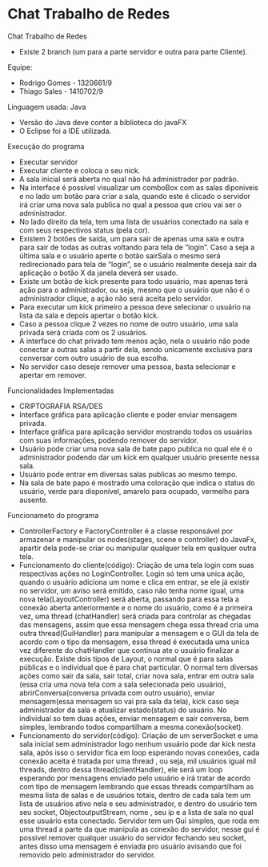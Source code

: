 # Chat Trabalho de Redes
Chat Trabalho de Redes
- Existe 2 branch (um para a parte servidor e outra para parte Cliente).

Equipe:
- Rodrigo Gomes - 1320661/9
- Thiago Sales  - 1410702/9

Linguagem usada: Java
- Versão do Java deve conter a biblioteca do javaFX
- O Eclipse foi a IDE utilizada.

Execução do programa
- Executar servidor
- Executar cliente e coloca o seu nick.
- A sala inicial será aberta no qual não há administrador por padrão.
- Na interface é possível visualizar um comboBox com as salas diponiveis e no lado um botão para criar a sala, quando este é clicado o servidor irá criar uma nova sala publica no qual a pessoa que criou vai ser o administrador.
- No lado direito da tela, tem uma lista de usuários conectado na sala e com seus respectivos status (pela cor).
- Existem 2 botões de saída, um para sair de apenas uma sala e outra para sair de todas as outras voltando para tela de “login”. Caso a seja a última sala e o usuário aperte o botão sairSala o mesmo será redirecionado para tela de “login”, se o usuário realmente deseja sair da aplicação o botão X da janela deverá ser usado.
- Existe um botão de kick presente para todo usuário, mas apenas terá ação para o administrador, ou seja, mesmo que o usuário que não é o administrador clique, a ação não será aceita pelo servidor.
- Para executar um kick primeiro a pessoa deve selecionar o usuário na lista da sala e depois apertar o botão kick.
- Caso a pessoa clique 2 vezes no nome de outro usuário, uma sala privada será criada com os 2 usuários.
- A interface do chat privado tem menos ação, nela o usuário não pode conectar a outras salas a partir dela, sendo unicamente exclusiva para conversar com outro usuário de sua escolha.
- No servidor caso deseje remover uma pessoa, basta selecionar e apertar em remover.

Funcionalidades Implementadas
- CRIPTOGRAFIA RSA/DES
- Interface gráfica para aplicação cliente e poder enviar mensagem privada.
- Interface gráfica para aplicação servidor mostrando todos os usuários com suas informações, podendo remover do servidor.
- Usuário pode criar uma nova sala de bate papo publica no qual ele é o administrador podendo dar um kick em qualquer usuário presente nessa sala.
- Usuário pode entrar em diversas salas publicas ao mesmo tempo.
- Na sala de bate papo é mostrado uma coloração que indica o status do usuário, verde para disponível, amarelo para ocupado, vermelho para ausente.

Funcionameto do programa
- ControllerFactory e FactoryController é a classe responsável por armazenar e manipular os nodes(stages, scene e controller) do JavaFx, apartir dela pode-se criar ou manipular qualquer tela em qualquer outra tela.
- Funcionamento do cliente(código):
Criação de uma tela login com suas respectivas ações no LoginController.
Login só tem uma unica ação, quando o usuário adiciona um nome e clica em entrar, se ele já existir no servidor, um aviso será emitido, caso não tenha nome igual, uma nova tela(LayoutController) será aberta, passando para essa tela a conexão aberta anteriormente e o nome do usuário, como é a primeira vez, uma thread (chatHandler) será criada  para controlar as chegadas das mensagens, assim que essa mensagem chega essa thread cria uma outra thread(GuiHandler) para manipular a mensagem e o GUI da tela de acordo com o tipo da mensagem, essa thread é executada uma unica vez diferente do chatHandler que continua ate o usuário finalizar a execução.
Existe dois tipos de Layout, o normal que é para salas públicas e o individual que é para chat particular. O normal tem diversas ações como sair da sala, sair total, criar nova sala, entrar em outra sala (essa cria uma nova tela com a sala selecionada pelo usuário), abrirConversa(conversa privada com outro usuário), enviar mensagem(essa mensagem so vai pra sala da tela), kick caso seja administrador da sala e atualizar estado(status) do usuário. No individual so tem duas ações, enviar mensagem e sair conversa, bem simples, lembrando todos compartilham a mesma conexão(socket).
- Funcionamento do servidor(código):
Criação de um serverSocket e uma sala inicial sem administrador logo nenhum usuário pode dar kick nesta sala, após isso o servidor fica em loop esperando novas conexões, cada conexão aceita é tratada por uma thread , ou seja, mil usuários igual mil threads, dentro dessa thread(clientHandler), ele será um loop esperando por mensagens enviado pelo usuário e irá tratar de acordo com tipo de mensagem lembrando que essas threads compartilham as mesma lista de salas e de usuários totais, dentro de cada sala tem um lista de usuários ativo nela e seu administrador, e dentro do usuário tem seu socket, ObjectoutputStream, nome , seu ip e a lista de sala no qual esse usuário esta conectado.
Servidor tem um Gui simples, que roda em uma thread a parte da que manipula as conexão do servidor, nesse gui é possivel remover qualquer usuário do servidor fechando seu socket, antes disso uma mensagem é enviada pro usuário avisando que foi removido pelo administrador do servidor.
